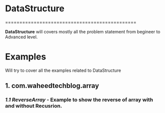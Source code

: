 # DataStructure
==============================================

**DataStructure** will covers  mostly all the problem statement from begineer to Advanced level.

# Examples
Will try to cover all the examples related to DataStructure


## 1. com.waheedtechblog.array
  ### *1.1 ReverseArray* - Example to show the reverse of array with and without Recusrion.
